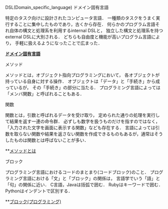 DSL(Domain_specific_language) ドメイン固有言語

特定のタスク向けに設計されたコンピュータ言語．
一種類のタスクをうまく実行することに集中したものであり，古くから存在．
何らかのプログラム言語それ自体の構文と処理系を利用するinternal DSLと，
独立した構文と処理系を持つexternal DSLに大別される．
どちらも自由度と機能が高いプログラム言語により，
手軽に扱えるようになったことで広まった．

**[ドメイン固有言語](https://ja.wikipedia.org/wiki/ドメイン固有言語)**

メソッド

メソッドとは，オブジェクト指向プログラミングにおいて，
各オブジェクトが持っている自身に対する操作．
オブジェクトは「データ」と「手続き」から成っているが，
その「手続き」の部分に当たる．
プログラミング言語によっては「メンバ関数」と呼ばれることもある．

関数

関数とは，引数と呼ばれるデータを受け取り，
定められた通りの処理を実行して結果を返す一連の命令群．
必ずしも数字を扱うものだけを指すのではなく，
「入力された文字を画面に表示する関数」なども存在する．
言語によっては引数を取らない関数や結果を返さない関数を作成できるものもあるが，通常はそうしたものは関数とは呼ばないことが多い．

**[メソッドとは](https://qiita.com/T-N0121/items/ecf5b911463ac9fa1d3e)

ブロック

プログラミング言語におけるコードのまとまり(コードブロック)のこと．
プログラミング言語における「文」と「ブロック」の関係は，
言語学でいう「語」と「句」の関係に近い．
C言語，Javaは括弧で囲む．
Rubyはキーワードで囲む．
Pythonはインデントで区別する．

**[ブロック(プログラミング)](https://ja.m.wikipedia.org/wiki/ブロック_(プログラミング))